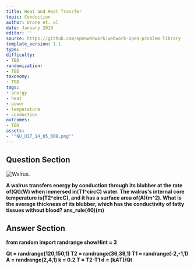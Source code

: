```yaml
---
title: Heat and Heat Transfer
topic: Conduction
author: Urone et. al
date: January 2018
editor: ''
source: https://github.com/openwebwork/webwork-open-problem-library
template_version: 1.1
type: ''
difficulty:
- TBD
randomization:
- TBD
taxonomy:
- TBD
tags:
- energy
- heat
- power
- temperature
- conduction
outcomes:
- TBD
assets:
- '"NU_U17_14_05_008.png"'
---
```


## Question Section 

![Walrus.]("NU_U17_14_05_008.png")

<b>
A walrus transfers energy by conduction through its blubber at the rate of(Qt)(W) when immersed in(T1^circC) water. The walrus's internal core temperature is(T2^circC), and it has a surface area of(A)(m^2). What is the average thickness of its blubber, which has the conductivity of fatty tissues without blood?
ans_rule(40)(m)



## Answer Section

from random import randrange
showHint = 3

Qt = randrange(120,150,1)
T2 = randrange(36,39,1)
T1 = randrange(-2,-1,1)
A = randrange(2,4,1)
k = 0.2
T = T2-T1
d = (k*A*T)/Qt